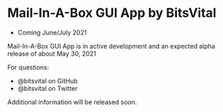 # Mail-In-A-Box GUI App by BitsVital

- Coming June/July 2021

Mail-In-A-Box GUI App is in active development and an expected alpha release of about May 30, 2021

For questions:
- @bitsvital on GitHub
- @bitsvital on Twitter

Additional information will be released soon.
